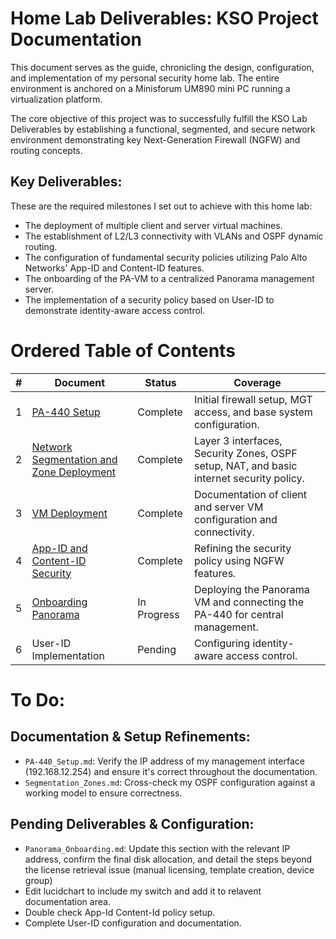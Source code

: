 # Home Lab Deliverables: KSO Project Documentation
This document serves as the guide, chronicling the design, configuration, and implementation of my personal security home lab. The entire environment is anchored on a Minisforum UM890 mini PC running a virtualization platform.

The core objective of this project was to successfully fulfill the KSO Lab Deliverables by establishing a functional, segmented, and secure network environment demonstrating key Next-Generation Firewall (NGFW) and routing concepts.

## Key Deliverables:
These are the required milestones I set out to achieve with this home lab:
* The deployment of multiple client and server virtual machines.
* The establishment of L2/L3 connectivity with VLANs and OSPF dynamic routing.
* The configuration of fundamental security policies utilizing Palo Alto Networks' App-ID and Content-ID features.
* The onboarding of the PA-VM to a centralized Panorama management server.
* The implementation of a security policy based on User-ID to demonstrate identity-aware access control.

# Ordered Table of Contents
| # | Document                                                          | Status      | Coverage                                                                                 |
|---|-------------------------------------------------------------------|-------------|------------------------------------------------------------------------------------------|
| 1 | [PA-440 Setup](PA440_Setup.md)                                    | Complete | Initial firewall setup, MGT access, and base system configuration.                       |
| 2 | [Network Segmentation and Zone Deployment](Segmentation_Zones.md) | Complete    | Layer 3 interfaces, Security Zones, OSPF setup, NAT, and basic internet security policy. |
| 3 | [VM Deployment](VM_Deployment.md)                                  | Complete    | Documentation of client and server VM configuration and connectivity.                    |
| 4 | [App-ID and Content-ID Security](AppId-ContentId.md)                                    | Complete     | Refining the security policy using NGFW features.                                        |
| 5 | [Onboarding Panorama](Panorama_Onboarding.md)                     | In Progress | Deploying the Panorama VM and connecting the PA-440 for central management.              |
| 6 | User-ID Implementation                                            | Pending     | Configuring identity-aware access control.                                               |

# To Do:

## Documentation & Setup Refinements:
* `PA-440_Setup.md`: Verify the IP address of my management interface (192.168.12.254) and ensure it's correct throughout the documentation.
* `Segmentation_Zones.md`: Cross-check my OSPF configuration against a working model to ensure correctness.
## Pending Deliverables & Configuration:
* `Panorama_Onboarding.md`: Update this section with the relevant IP address, confirm the final disk allocation, and detail the steps beyond the license retrieval issue (manual licensing, template creation, device group)
* Edit lucidchart to include my switch and add it to relavent documentation area.
* Double check App-Id Content-Id policy setup.
* Complete User-ID configuration and documentation.
